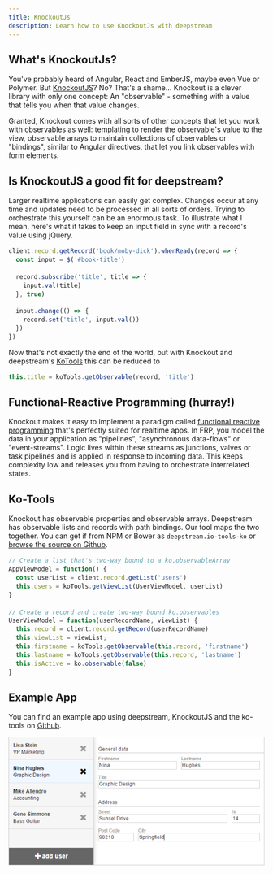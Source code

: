 ```yaml
---
title: KnockoutJs
description: Learn how to use KnockoutJs with deepstream
---
```


## What's KnockoutJs?
You've probably heard of Angular, React and EmberJS, maybe even Vue or Polymer. But [KnockoutJS](http://knockoutjs.com/)? No? That's a shame...
Knockout is a clever library with only one concept: An "observable" - something with a value that tells you when that value changes.

Granted, Knockout comes with all sorts of other concepts that let you work with observables as well: templating to render the observable's value to the view, observable arrays to maintain collections of observables or "bindings", similar to Angular directives, that let you link observables with form elements.

## Is KnockoutJS a good fit for deepstream?
Larger realtime applications can easily get complex. Changes occur at any time and updates need to be processed in all sorts of orders. Trying to orchestrate this yourself can be an enormous task.
To illustrate what I mean, here's what it takes to keep an input field in sync with a record's value using jQuery.

```javascript
client.record.getRecord('book/moby-dick').whenReady(record => {
  const input = $('#book-title')

  record.subscribe('title', title => {
    input.val(title)
  }, true)

  input.change(() => {
    record.set('title', input.val())
  })
})
```

Now that's not exactly the end of the world, but with Knockout and deepstream's [KoTools](https://github.com/deepstreamIO/deepstream.io-tools-ko) this can be reduced to

```javascript
this.title = koTools.getObservable(record, 'title')
```

## Functional-Reactive Programming (hurray!)
Knockout makes it easy to implement a paradigm called [functional reactive programming](https://en.wikipedia.org/wiki/Functional_reactive_programming) that's perfectly suited for realtime apps.
In FRP, you model the data in your application as "pipelines", "asynchronous data-flows" or "event-streams". Logic lives within these streams as junctions, valves or task pipelines and is applied in response to incoming data. This keeps complexity low and releases you from having to orchestrate interrelated states.

## Ko-Tools
Knockout has observable properties and observable arrays. Deepstream has observable lists and records with path bindings. Our tool maps the two together. You can get if from NPM or Bower as `deepstream.io-tools-ko` or [browse the source on Github](https://github.com/deepstreamIO/deepstream.io-tools-ko).

```javascript
// Create a list that's two-way bound to a ko.observableArray
AppViewModel = function() {
  const userList = client.record.getList('users')
  this.users = koTools.getViewList(UserViewModel, userList)
}

// Create a record and create two-way bound ko.observables
UserViewModel = function(userRecordName, viewList) {
  this.record = client.record.getRecord(userRecordName)
  this.viewList = viewList;
  this.firstname = koTools.getObservable(this.record, 'firstname')
  this.lastname = koTools.getObservable(this.record, 'lastname')
  this.isActive = ko.observable(false)
}
```

## Example App
You can find an example app using deepstream, KnockoutJS and the ko-tools on [Github](https://github.com/deepstreamIO/ds-demo-simple-app-ko).

![Example app using KnockoutJS](simple-app.png)
